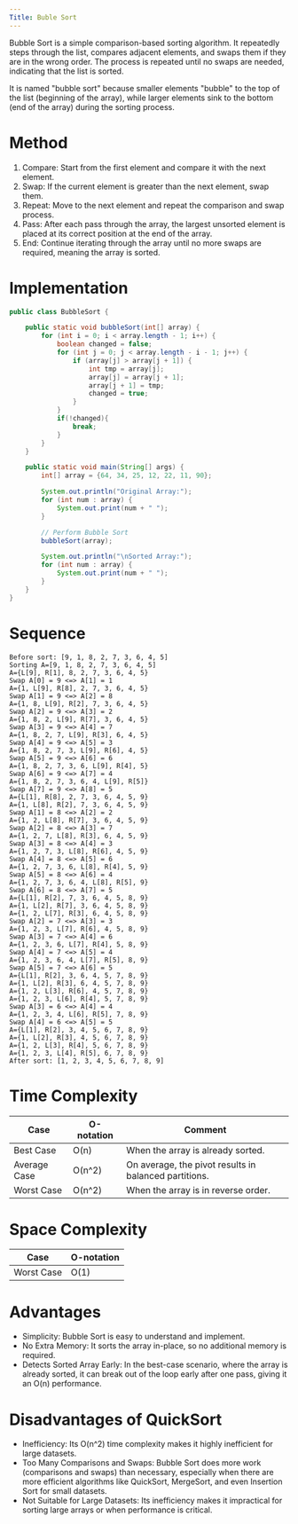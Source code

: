 ```yaml
---
Title: Buble Sort
---
```


Bubble Sort is a simple comparison-based sorting algorithm. It repeatedly steps through the list, compares adjacent
elements, and swaps them if they are in the wrong order. The process is repeated until no swaps are needed, indicating
that the list is sorted.

It is named "bubble sort" because smaller elements "bubble" to the top of the list (beginning of the array), while
larger elements sink to the bottom (end of the array) during the sorting process.

# Method

1. Compare: Start from the first element and compare it with the next element.
2. Swap: If the current element is greater than the next element, swap them.
3. Repeat: Move to the next element and repeat the comparison and swap process.
4. Pass: After each pass through the array, the largest unsorted element is placed at its correct position at the end of
   the array.
5. End: Continue iterating through the array until no more swaps are required, meaning the array is sorted.

# Implementation

```java
public class BubbleSort {

    public static void bubbleSort(int[] array) {
        for (int i = 0; i < array.length - 1; i++) {
            boolean changed = false;
            for (int j = 0; j < array.length - i - 1; j++) {
                if (array[j] > array[j + 1]) {
                    int tmp = array[j];
                    array[j] = array[j + 1];
                    array[j + 1] = tmp;
                    changed = true;
                }
            }
            if(!changed){
                break;
            }
        }
    }

    public static void main(String[] args) {
        int[] array = {64, 34, 25, 12, 22, 11, 90};

        System.out.println("Original Array:");
        for (int num : array) {
            System.out.print(num + " ");
        }

        // Perform Bubble Sort
        bubbleSort(array);

        System.out.println("\nSorted Array:");
        for (int num : array) {
            System.out.print(num + " ");
        }
    }
}
```
# Sequence

```
Before sort: [9, 1, 8, 2, 7, 3, 6, 4, 5]
Sorting A=[9, 1, 8, 2, 7, 3, 6, 4, 5]
A={L[9], R[1], 8, 2, 7, 3, 6, 4, 5}
Swap A[0] = 9 <=> A[1] = 1
A={1, L[9], R[8], 2, 7, 3, 6, 4, 5}
Swap A[1] = 9 <=> A[2] = 8
A={1, 8, L[9], R[2], 7, 3, 6, 4, 5}
Swap A[2] = 9 <=> A[3] = 2
A={1, 8, 2, L[9], R[7], 3, 6, 4, 5}
Swap A[3] = 9 <=> A[4] = 7
A={1, 8, 2, 7, L[9], R[3], 6, 4, 5}
Swap A[4] = 9 <=> A[5] = 3
A={1, 8, 2, 7, 3, L[9], R[6], 4, 5}
Swap A[5] = 9 <=> A[6] = 6
A={1, 8, 2, 7, 3, 6, L[9], R[4], 5}
Swap A[6] = 9 <=> A[7] = 4
A={1, 8, 2, 7, 3, 6, 4, L[9], R[5]}
Swap A[7] = 9 <=> A[8] = 5
A={L[1], R[8], 2, 7, 3, 6, 4, 5, 9}
A={1, L[8], R[2], 7, 3, 6, 4, 5, 9}
Swap A[1] = 8 <=> A[2] = 2
A={1, 2, L[8], R[7], 3, 6, 4, 5, 9}
Swap A[2] = 8 <=> A[3] = 7
A={1, 2, 7, L[8], R[3], 6, 4, 5, 9}
Swap A[3] = 8 <=> A[4] = 3
A={1, 2, 7, 3, L[8], R[6], 4, 5, 9}
Swap A[4] = 8 <=> A[5] = 6
A={1, 2, 7, 3, 6, L[8], R[4], 5, 9}
Swap A[5] = 8 <=> A[6] = 4
A={1, 2, 7, 3, 6, 4, L[8], R[5], 9}
Swap A[6] = 8 <=> A[7] = 5
A={L[1], R[2], 7, 3, 6, 4, 5, 8, 9}
A={1, L[2], R[7], 3, 6, 4, 5, 8, 9}
A={1, 2, L[7], R[3], 6, 4, 5, 8, 9}
Swap A[2] = 7 <=> A[3] = 3
A={1, 2, 3, L[7], R[6], 4, 5, 8, 9}
Swap A[3] = 7 <=> A[4] = 6
A={1, 2, 3, 6, L[7], R[4], 5, 8, 9}
Swap A[4] = 7 <=> A[5] = 4
A={1, 2, 3, 6, 4, L[7], R[5], 8, 9}
Swap A[5] = 7 <=> A[6] = 5
A={L[1], R[2], 3, 6, 4, 5, 7, 8, 9}
A={1, L[2], R[3], 6, 4, 5, 7, 8, 9}
A={1, 2, L[3], R[6], 4, 5, 7, 8, 9}
A={1, 2, 3, L[6], R[4], 5, 7, 8, 9}
Swap A[3] = 6 <=> A[4] = 4
A={1, 2, 3, 4, L[6], R[5], 7, 8, 9}
Swap A[4] = 6 <=> A[5] = 5
A={L[1], R[2], 3, 4, 5, 6, 7, 8, 9}
A={1, L[2], R[3], 4, 5, 6, 7, 8, 9}
A={1, 2, L[3], R[4], 5, 6, 7, 8, 9}
A={1, 2, 3, L[4], R[5], 6, 7, 8, 9}
After sort: [1, 2, 3, 4, 5, 6, 7, 8, 9]
```

# Time Complexity

| Case         | O-notation | Comment                                               |
|--------------|------------|-------------------------------------------------------|
| Best Case    | O(n)       | When the array is already sorted.                     |
| Average Case | O(n^2)     | On average, the pivot results in balanced partitions. |
| Worst Case   | O(n^2)     | When the array is in reverse order.                   |

# Space Complexity

| Case       | O-notation |
|------------|------------|
| Worst Case | O(1)       |

# Advantages

- Simplicity: Bubble Sort is easy to understand and implement.
- No Extra Memory: It sorts the array in-place, so no additional memory is required.
- Detects Sorted Array Early: In the best-case scenario, where the array is already sorted, it can break out of the loop
  early after one pass, giving it an O(n) performance.

# Disadvantages of QuickSort

- Inefficiency: Its O(n^2) time complexity makes it highly inefficient for large datasets.
- Too Many Comparisons and Swaps: Bubble Sort does more work (comparisons and swaps) than necessary, especially when
  there are more efficient algorithms like QuickSort, MergeSort, and even Insertion Sort for small datasets.
- Not Suitable for Large Datasets: Its inefficiency makes it impractical for sorting large arrays or when performance is
  critical.